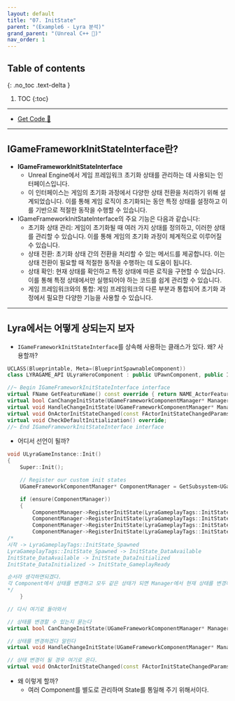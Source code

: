 ```yaml
---
layout: default
title: "07. InitState"
parent: "(Example6 - Lyra 분석)"
grand_parent: "(Unreal C++ 🚀)"
nav_order: 1
---
```


## Table of contents
{: .no_toc .text-delta }

1. TOC
{:toc}

---

* [Get Code 🌟](https://github.com/Arthur880708/LyraClone/tree/2)

---

## IGameFrameworkInitStateInterface란?

* **IGameFrameworkInitStateInterface**
    * Unreal Engine에서 게임 프레임워크 초기화 상태를 관리하는 데 사용되는 인터페이스입니다. 
    * 이 인터페이스는 게임의 초기화 과정에서 다양한 상태 전환을 처리하기 위해 설계되었습니다. 이를 통해 게임 로직이 초기화되는 동안 특정 상태를 설정하고 이를 기반으로 적절한 동작을 수행할 수 있습니다.
* IGameFrameworkInitStateInterface의 주요 기능은 다음과 같습니다:
    * 초기화 상태 관리: 게임이 초기화될 때 여러 가지 상태를 정의하고, 이러한 상태를 관리할 수 있습니다. 이를 통해 게임의 초기화 과정이 체계적으로 이루어질 수 있습니다.
    * 상태 전환: 초기화 상태 간의 전환을 처리할 수 있는 메서드를 제공합니다. 이는 상태 전환이 필요할 때 적절한 동작을 수행하는 데 도움이 됩니다.
    * 상태 확인: 현재 상태를 확인하고 특정 상태에 따른 로직을 구현할 수 있습니다. 이를 통해 특정 상태에서만 실행되어야 하는 코드를 쉽게 관리할 수 있습니다.
    * 게임 프레임워크와의 통합: 게임 프레임워크의 다른 부분과 통합되어 초기화 과정에서 필요한 다양한 기능을 사용할 수 있습니다.

---

## Lyra에서는 어떻게 상되는지 보자

* `IGameFrameworkInitStateInterface`를 상속해 사용하는 클래스가 있다. 왜? 사용할까?

```cpp
UCLASS(Blueprintable, Meta=(BlueprintSpawnableComponent))
class LYRAGAME_API ULyraHeroComponent : public UPawnComponent, public IGameFrameworkInitStateInterface
```

```cpp
//~ Begin IGameFrameworkInitStateInterface interface
virtual FName GetFeatureName() const override { return NAME_ActorFeatureName; }
virtual bool CanChangeInitState(UGameFrameworkComponentManager* Manager, FGameplayTag CurrentState, FGameplayTag DesiredState) const override;
virtual void HandleChangeInitState(UGameFrameworkComponentManager* Manager, FGameplayTag CurrentState, FGameplayTag DesiredState) override;
virtual void OnActorInitStateChanged(const FActorInitStateChangedParams& Params) override;
virtual void CheckDefaultInitialization() override;
//~ End IGameFrameworkInitStateInterface interface
```

* 어디서 선언이 될까?

```cpp
void ULyraGameInstance::Init()
{
	Super::Init();

	// Register our custom init states
	UGameFrameworkComponentManager* ComponentManager = GetSubsystem<UGameFrameworkComponentManager>(this);

	if (ensure(ComponentManager))
	{
		ComponentManager->RegisterInitState(LyraGameplayTags::InitState_Spawned, false, FGameplayTag());
		ComponentManager->RegisterInitState(LyraGameplayTags::InitState_DataAvailable, false, LyraGameplayTags::InitState_Spawned);
		ComponentManager->RegisterInitState(LyraGameplayTags::InitState_DataInitialized, false, LyraGameplayTags::InitState_DataAvailable);
		ComponentManager->RegisterInitState(LyraGameplayTags::InitState_GameplayReady, false, LyraGameplayTags::InitState_DataInitialized);
/*
시작 -> LyraGameplayTags::InitState_Spawned
LyraGameplayTags::InitState_Spawned -> InitState_DataAvailable
InitState_DataAvailable -> InitState_DataInitialized
InitState_DataInitialized -> InitState_GameplayReady

순서라 생각하면되겠다.
각 Component에서 상태를 변경하고 모두 같은 상태가 되면 Manager에서 현재 상태를 변경하는 과정을 겪는다.
*/
	}
```

```cpp
// 다시 여기로 돌아와서

// 상태를 변경할 수 있는지 묻는다
virtual bool CanChangeInitState(UGameFrameworkComponentManager* Manager, FGameplayTag CurrentState, FGameplayTag DesiredState) const override;

// 상태를 변경하겠다 알린다
virtual void HandleChangeInitState(UGameFrameworkComponentManager* Manager, FGameplayTag CurrentState, FGameplayTag DesiredState) override;

// 상태 변경이 될 경우 여기로 온다.
virtual void OnActorInitStateChanged(const FActorInitStateChangedParams& Params) override;
```

* 왜 이렇게 할까?
    * 여러 Component를 별도로 관리하며 State를 통일해 주기 위해서이다.